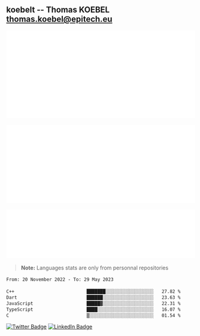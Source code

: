 ## koebelt -- Thomas KOEBEL <thomas.koebel@epitech.eu>

<!-- On github since 2018-->


![Metrics](/metrics.classic.svg)



<!--![Metrics](/metrics.plugin.introduction.repository.svg)-->
![Metrics](/metrics.plugin.isocalendar.svg)



![Metrics](/metrics.plugin.languages.svg)

> **Note:** Languages stats are only from personnal repositories

<!--START_SECTION:waka-->

```text
From: 20 November 2022 - To: 29 May 2023

C++                           ███████░░░░░░░░░░░░░░░░░░   27.82 %
Dart                          ██████░░░░░░░░░░░░░░░░░░░   23.63 %
JavaScript                    █████▓░░░░░░░░░░░░░░░░░░░   22.31 %
TypeScript                    ████░░░░░░░░░░░░░░░░░░░░░   16.07 %
C                             ▒░░░░░░░░░░░░░░░░░░░░░░░░   01.54 %
```

<!--END_SECTION:waka-->

[![Twitter Badge](https://img.shields.io/badge/Twitter-Profile-informational?style=flat&logo=twitter&logoColor=white&color=1CA2F1)](https://twitter.com/jesuis_roux)
[![LinkedIn Badge](https://img.shields.io/badge/LinkedIn-Profile-informational?style=flat&logo=linkedin&logoColor=white&color=0D76A8)](https://www.linkedin.com/in/koebelt/)
